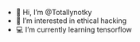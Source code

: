 - 👋 Hi, I’m @Totallynotky
- 👀 I’m interested in ethical hacking 
- 💻 I’m currently learning tensorflow


<!---
Totallynotky/Totallynotky is a ✨ special ✨ repository because its `README.md` (this file) appears on your GitHub profile.
You can click the Preview link to take a look at your changes.
--->

